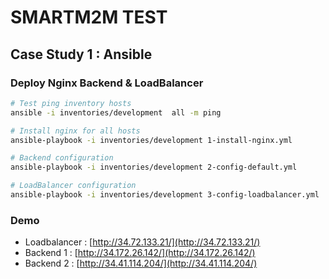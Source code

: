 # SMARTM2M TEST
## Case Study 1 : Ansible


### Deploy Nginx Backend & LoadBalancer

```bash
# Test ping inventory hosts
ansible -i inventories/development  all -m ping

# Install nginx for all hosts
ansible-playbook -i inventories/development 1-install-nginx.yml

# Backend configuration
ansible-playbook -i inventories/development 2-config-default.yml

# LoadBalancer configuration
ansible-playbook -i inventories/development 3-config-loadbalancer.yml

```



### Demo 
- Loadbalancer  : [http://34.72.133.21/](http://34.72.133.21/)
- Backend 1     : [http://34.172.26.142/](http://34.172.26.142/)
- Backend 2     : [http://34.41.114.204/](http://34.41.114.204/)

 

 